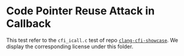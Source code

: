 # Code Pointer Reuse Attack in Callback

This test refer to the `cfi_icall.c` test of repo [`clang-cfi-showcase`](https://github.com/trailofbits/clang-cfi-showcase).
We display the corresponding license under this folder.
